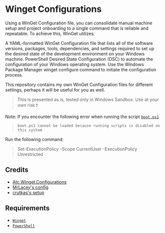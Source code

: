 # Winget Configurations

Using a WinGet Configuration file, you can consolidate manual machine setup and project onboarding to a single command that is reliable and repeatable. To achieve this, WinGet utilizes:

A YAML-formatted WinGet Configuration file that lists all of the software versions, packages, tools, dependencies, and settings required to set up the desired state of the development environment on your Windows machine.
PowerShell Desired State Configuration (DSC) to automate the configuration of your Windows operating system.
Use the Windows Package Manager winget configure command to initiate the configuration process.

This repository contains my own WinGet Configuration files for different settings, perhaps it will be useful for you as well.

> This is presented as is, tested only in Windows Sandbox. Use at your own risk :exclamation:

Note: If you encounter the following error when running the script [`boot.ps1`](boot.ps1)
> `boot.ps1 cannot be loaded because running scripts is disabled on this system`

Run the following command:

> Set-ExecutionPolicy -Scope CurrentUser -ExecutionPolicy Unrestricted

## Credits

- [Atc.Winget.Configurations](https://github.com/atc-net/atc.winget.configurations)
- [MrLacey's config](https://github.com/mrlacey/my-config)
- [crutkas's setup](https://github.com/crutkas/setup)

## Requirements

- [`Winget`](https://github.com/microsoft/winget-cli/releases)
- [`PowerShell`](https://github.com/microsoft/winget-cli/releases)
